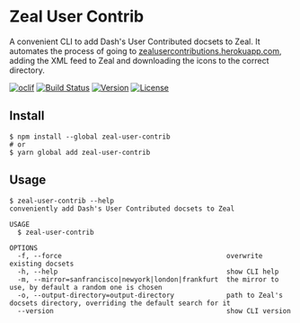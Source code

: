 # Zeal User Contrib

A convenient CLI to add Dash's User Contributed docsets to Zeal. It automates the process of going to [zealusercontributions.herokuapp.com](https://zealusercontributions.herokuapp.com/), adding the XML feed to Zeal and downloading the icons to the correct directory.

[![oclif](https://img.shields.io/badge/cli-oclif-brightgreen.svg)](https://oclif.io)
[![Build Status](https://dev.azure.com/jmerle/zeal-user-contrib/_apis/build/status/Build?branchName=master)](https://dev.azure.com/jmerle/zeal-user-contrib/_build/latest?definitionId=12&branchName=master)
[![Version](https://img.shields.io/npm/v/zeal-user-contrib.svg)](https://npmjs.org/package/zeal-user-contrib)
[![License](https://img.shields.io/npm/l/zeal-user-contrib.svg)](https://github.com/jmerle/zeal-user-contrib/blob/master/package.json)

## Install

```
$ npm install --global zeal-user-contrib
# or
$ yarn global add zeal-user-contrib
```

## Usage 

```
$ zeal-user-contrib --help
conveniently add Dash's User Contributed docsets to Zeal

USAGE
  $ zeal-user-contrib

OPTIONS
  -f, --force                                         overwrite existing docsets
  -h, --help                                          show CLI help
  -m, --mirror=sanfrancisco|newyork|london|frankfurt  the mirror to use, by default a random one is chosen
  -o, --output-directory=output-directory             path to Zeal's docsets directory, overriding the default search for it
  --version                                           show CLI version
```
